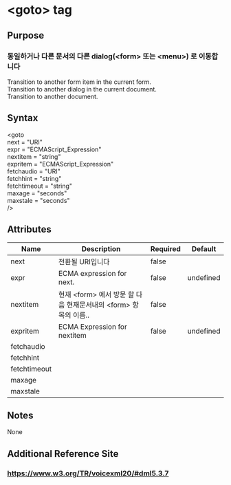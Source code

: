 # \<goto> tag
## Purpose 
### 동일하거나 다른 문서의  다른 dialog(\<form> 또는 \<menu>) 로 이동합니다
Transition to another form item in the current form.\
Transition to another dialog in the current document.\
Transition to another document.
## Syntax
\<goto\
next = "URI"\
expr = "ECMAScript_Expression"\
nextitem = "string"\
expritem = "ECMAScript_Expression"\
fetchaudio = "URI"\
fetchhint = "string"\
fetchtimeout = "string"\
maxage = "seconds"\
maxstale = "seconds"\
/>



## Attributes
|Name |Description |Required |Default|
|-----|------------|---------|-------|
|next |전환될 URI입니다 | false    |      |
|expr |ECMA expression for next.|false|undefined|
|nextitem |현재 \<form> 에서 방문 할 다음 현재문서내의 \<form> 항목의 이름..|false| |
|expritem |ECMA Expression for nextitem |false|undefined|
|fetchaudio ||||
|fetchhint ||||
|fetchtimeout ||||
|maxage ||||
|maxstale ||||

## Notes
None
## Additional Reference Site
### https://www.w3.org/TR/voicexml20/#dml5.3.7
